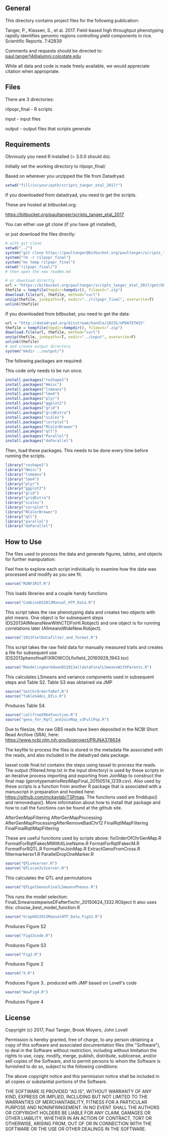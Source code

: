 General
-------------------------
This directory contains project files for the following publication:

Tanger, P., Klassen, S., et al. 2017. Field-based high throughput phenotyping rapidly identifies genomic regions controlling yield components in rice. Scientific Reports. 7:42839

Comments and requests should be directed to:
paul.tanger14@alumni.colostate.edu

While all data and code is made freely available, we would appreciate citation when appropriate.


Files
-------------------------
There are 3 directories:

rilpopr_final - R scripts

input           - input files

output          - output files that scripts generate

Requirements
-------------------------
Obviously you need R installed (> 3.0.0 should do).

Initially set the working directory to rilpopr_final/

Based on wherever you unzipped the file from Datadryad.
```r
setwd("fill/in/your/path/scripts_tanger_etal_2017/")
```

If you downloaded from datadryad, you need to get the scripts.

These are hosted at bitbucket.org:

https://bitbucket.org/paultanger/scripts_tanger_etal_2017

You can either use git clone (if you have git installed),

or just download the files directly:
```r
# with git clone
setwd("../")
system("git clone https://paultanger@bitbucket.org/paultanger/scripts_tanger_etal_2017.git temp")
system("rm -r rilpopr_final")
system("mv temp rilpopr_final")
setwd("rilpopr_final/")
# then open the new readme.md

# or download directly
url = "https://bitbucket.org/paultanger/scripts_tanger_etal_2017/get/UPDATETHIS.zip"
thefile = tempfile(tmpdir=tempdir(), fileext=".zip")
download.file(url, thefile, method="curl")
unzip(thefile, junkpaths=T, exdir="../rilpopr_final", overwrite=T)
unlink(thefile)
```

If you downloaded from bitbucket, you need to get the data:
```r
url = "http://datadryad.org/bitstream/handle/10255/UPDATETHIS"
thefile = tempfile(tmpdir=tempdir(), fileext=".zip")
download.file(url, thefile, method="curl")
unzip(thefile, junkpaths=T, exdir="../input", overwrite=F)
unlink(thefile)
# and create output directory
system("mkdir ../output/")
```

The following packages are required:

This code only needs to be run once.

```r
install.packages("reshape2")
install.packages("Hmisc")
install.packages("lsmeans")
install.packages("lme4")
install.packages("plyr")
install.packages("ggplot2")
install.packages("grid")
install.packages("gridExtra")
install.packages("scales")
install.packages("corrplot")
install.packages("RColorBrewer")
install.pacakges("qtl")
install.packages("Parallel")
install.packages("doParallel")
```

Then, load these packages.  This needs to be done every time before running the scripts.

```r
library("reshape2")
library("Hmisc")
library("lsmeans")
library("lme4")
library("plyr")
library("ggplot2")
library("grid")
library("gridExtra")
library("scales")
library("corrplot")
library("RColorBrewer")
library("qtl")
library("parallel")
library("doParallel")
```

How to Use
-------------------------
The files used to process the data and generate figures, tables, and objects for further manipulation:

Feel free to explore each script individually to examine how the data was processed and modify as you see fit.

```r
source("RUNFIRST.R")
```

This loads libraries and a couple handy functions

```r
source("CombineDS2013Manual_HTP_Data.R")
```
This script takes the raw phenotyping data and creates two objects with plot means.  One object is for subsequent steps (DS2013AllMeansNewWithCTDFixHI.Robject) and one object is for running correlations later (AllmeansWideNew.Robject).

```r
source("2013FielDatafilter_and_format.R")
```
This script takes the raw field data for manually measured traits and creates a file for subsequent use (DS2013phenofinalFIXROWCOLfixfield_20160929_1943.tsv)

```r
source("RmodelingmarkdownDS2013alldataFinalLSmeansWithParents.R") 
```
This calculates LSmeans and variance components used in subsequent steps and Table S2.  Table S3 was obtained via JMP

```r
source("SetChrOrderToRef.R")
source("TableS4ALL_QTLs.R")
```
Produces Table S4.

```r
source("callfromIR64function.R")
source("geno_for_Rqtl_andJoinMap_v3FullPop.R")
```

Due to filesize, the raw GBS reads have been deposited in the NCBI Short Read Archive (SRA),
here: https://www.ncbi.nlm.nih.gov/bioproject/PRJNA378634

The keyfile to process the files is stored in the metadata file associated with the reads, and also included in the datadryad data package.

tassel code final.txt contains the steps using tassel to process the reads.  The output (filtered.hmp.txt in the input directory) is used by these scripts in an iterative process importing and exporting from JoinMap to construct the final map (genotypematrixRestMapFinal_20150514_1239.csv).  Also used by these scripts is a function from another R package that is associated with a manuscript in preparation and hosted here: https://github.com/mckaylab/TSPmap.  The functions used are finddups() and removedups().  More information about how to install that package and how to call the functions can be found at the github site.

AfterGenMapFiltering
AfterGenMapProcessing
AfterGenMapProcessingAfterRemoveBadChr12
FinalRqtlMapFiltering
FinalFinalRqtlMapFiltering

These are useful functions used by scripts above:
fixOrderOfChrGenMap.R
FormatForRqtlFakecMWithXLineName.R
FormatForRqtlFakecM.R
FormatForRQTL.R
FormatForJoinMap.R
ExtractGenoFromCross.R
filtermarkersv1.R
ParallelDropOneMarker.R

```r
source("QTLv4server.R")
source("QTLscan2v1server.R")
```
This calculates the QTL and permutations

```r
source("QTLgetGenesFinalLSmeansPhenos.R")
```

This runs the model selection: FinalLSmeansstepwiseDFafterfixchr_20150624_1332.RObject
It also uses this: choose_best_model_function.R

```r
source("GraphDS2013ManualHTP_Data_FigS2.R")
```
Produces Figure S2

```r
source("FigS3code.R")
```
Produces Figure S3

```r
source("Fig2.R")
```
Produces Figure 2

```r
source("X.R")
```
Produces Figure 3.. produced with JMP based on Lovell's code

```r
source("NewFig4.R")
```
Produces Figure 4


License
-------------------------
Copyright (c) 2017, Paul Tanger, Brook Moyers, John Lovell

Permission is hereby granted, free of charge, to any person obtaining a copy
of this software and associated documentation files (the "Software"), to deal
in the Software without restriction, including without limitation the rights
to use, copy, modify, merge, publish, distribute, sublicense, and/or sell
copies of the Software, and to permit persons to whom the Software is
furnished to do so, subject to the following conditions:

The above copyright notice and this permission notice shall be included in
all copies or substantial portions of the Software.

THE SOFTWARE IS PROVIDED "AS IS", WITHOUT WARRANTY OF ANY KIND, EXPRESS OR
IMPLIED, INCLUDING BUT NOT LIMITED TO THE WARRANTIES OF MERCHANTABILITY,
FITNESS FOR A PARTICULAR PURPOSE AND NONINFRINGEMENT. IN NO EVENT SHALL THE
AUTHORS OR COPYRIGHT HOLDERS BE LIABLE FOR ANY CLAIM, DAMAGES OR OTHER
LIABILITY, WHETHER IN AN ACTION OF CONTRACT, TORT OR OTHERWISE, ARISING FROM,
OUT OF OR IN CONNECTION WITH THE SOFTWARE OR THE USE OR OTHER DEALINGS IN
THE SOFTWARE.